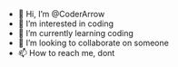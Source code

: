 - 👋 Hi, I’m @CoderArrow
- 👀 I’m interested in coding 
- 🌱 I’m currently learning coding
- 💞️ I’m looking to collaborate on someone
- 📫 How to reach me, dont

<!---
CoderArrow/CoderArrow is a ✨ special ✨ repository because its `README.md` (this file) appears on your GitHub profile.
You can click the Preview link to take a look at your changes.
--->
